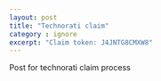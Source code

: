 ```yaml
---
layout: post
title: "Technorati claim"
category : ignore 
excerpt: "Claim token: J4JNTG8CMXW8"
---
```


Post for technorati claim process
